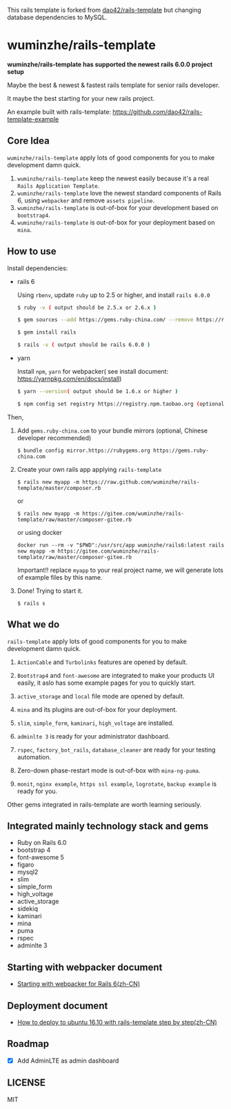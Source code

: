 This rails template is forked from [dao42/rails-template](https://github.com/dao42/rails-template) but changing database dependencies to MySQL.

# wuminzhe/rails-template

**wuminzhe/rails-template has supported the newest rails 6.0.0 project setup**

Maybe the best & newest & fastest rails template for senior rails developer.

It maybe the best starting for your new rails project.

An example built with rails-template: https://github.com/dao42/rails-template-example


## Core Idea

`wuminzhe/rails-template` apply lots of good components for you to make development damn quick.

1. `wuminzhe/rails-template` keep the newest easily because it's a real `Rails Application Template`.
2. `wuminzhe/rails-template` love the newest standard components of Rails 6, using `webpacker` and remove `assets pipeline`.
3. `wuminzhe/rails-template` is out-of-box for your development based on `bootstrap4`.
4. `wuminzhe/rails-template` is out-of-box for your deployment based on `mina`.

## How to use

Install dependencies:

* rails 6

    Using `rbenv`, update `ruby` up to 2.5 or higher, and install `rails 6.0.0`

    ```bash
    $ ruby -v ( output should be 2.5.x or 2.6.x )

    $ gem sources --add https://gems.ruby-china.com/ --remove https://rubygems.com/` (optional, Chinese developer recommend)

    $ gem install rails

    $ rails -v ( output should be rails 6.0.0 )
    ```

* yarn

    Install `npm`, `yarn` for webpacker( see install document: https://yarnpkg.com/en/docs/install)

    ```bash
    $ yarn --version( output should be 1.6.x or higher )

    $ npm config set registry https://registry.npm.taobao.org (optional, Chinese developer recommend)
    ```

Then,

1. Add `gems.ruby-china.com` to your bundle mirrors (optional, Chinese developer recommended)

    `$ bundle config mirror.https://rubygems.org https://gems.ruby-china.com`

2. Create your own rails app applying `rails-template`

    `$ rails new myapp -m https://raw.github.com/wuminzhe/rails-template/master/composer.rb`

    or

    `$ rails new myapp -m https://gitee.com/wuminzhe/rails-template/raw/master/composer-gitee.rb`

    or using docker

    `docker run --rm -v "$PWD":/usr/src/app wuminzhe/rails6:latest rails new myapp -m https://gitee.com/wuminzhe/rails-template/raw/master/composer-gitee.rb`

    Important!! replace `myapp` to your real project name, we will generate lots of example files by this name.

3. Done! Trying to start it.

    `$ rails s`

## What we do

`rails-template` apply lots of good components for you to make development damn quick.

1. `ActionCable` and `Turbolinks` features are opened by default.

2. `Bootstrap4` and `font-awesome` are integrated to make your products UI easily, it aslo has some example pages for you to quickly start.

3. `active_storage` and `local` file mode are opened by default.

4. `mina` and its plugins are out-of-box for your deployment.

5. `slim`, `simple_form`, `kaminari`, `high_voltage` are installed.

6. `adminlte 3` is ready for your administrator dashboard.

7. `rspec`, `factory_bot_rails`, `database_cleaner` are ready for your testing automation.

8. Zero-down phase-restart mode is out-of-box with `mina-ng-puma`.

9. `monit`, `nginx example`, `https ssl example`, `logrotate`, `backup example` is ready for you.

Other gems integrated in rails-template are worth learning seriously.

## Integrated mainly technology stack and gems

* Ruby on Rails 6.0
* bootstrap 4
* font-awesome 5
* figaro
* mysql2
* slim
* simple_form
* high_voltage
* active_storage
* sidekiq
* kaminari
* mina
* puma
* rspec
* adminlte 3

## Starting with webpacker document

* [Starting with webpacker for Rails 6(zh-CN)](https://ruby-china.org/topics/38832)

## Deployment document

* [How to deploy to ubuntu 16.10 with rails-template step by step(zh-CN)](https://github.com/wuminzhe/rails-template/wiki/how-to-deploy-rails-to-ubuntu1404-with-rails-template)

## Roadmap

* [x] Add AdminLTE as admin dashboard

## LICENSE

MIT
